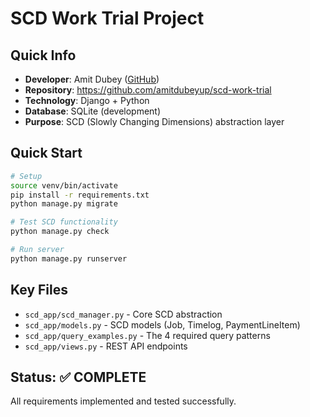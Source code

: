 # SCD Work Trial Project

## Quick Info
- **Developer**: Amit Dubey ([GitHub](https://github.com/amitdubeyup))
- **Repository**: https://github.com/amitdubeyup/scd-work-trial
- **Technology**: Django + Python
- **Database**: SQLite (development)
- **Purpose**: SCD (Slowly Changing Dimensions) abstraction layer

## Quick Start
```bash
# Setup
source venv/bin/activate
pip install -r requirements.txt
python manage.py migrate

# Test SCD functionality
python manage.py check

# Run server
python manage.py runserver
```

## Key Files
- `scd_app/scd_manager.py` - Core SCD abstraction
- `scd_app/models.py` - SCD models (Job, Timelog, PaymentLineItem)
- `scd_app/query_examples.py` - The 4 required query patterns
- `scd_app/views.py` - REST API endpoints

## Status: ✅ COMPLETE
All requirements implemented and tested successfully. 
